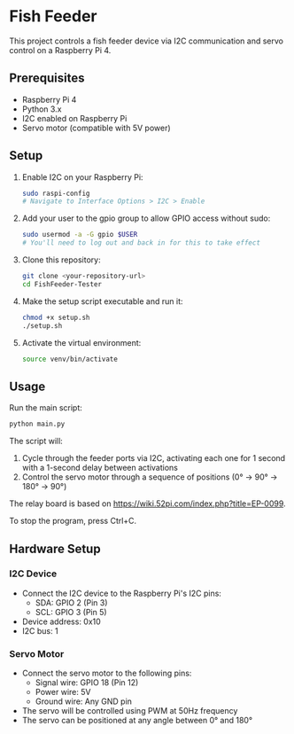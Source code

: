 # Fish Feeder

This project controls a fish feeder device via I2C communication and servo control on a Raspberry Pi 4.

## Prerequisites

- Raspberry Pi 4
- Python 3.x
- I2C enabled on Raspberry Pi
- Servo motor (compatible with 5V power)

## Setup

1. Enable I2C on your Raspberry Pi:
   ```bash
   sudo raspi-config
   # Navigate to Interface Options > I2C > Enable
   ```

2. Add your user to the gpio group to allow GPIO access without sudo:
   ```bash
   sudo usermod -a -G gpio $USER
   # You'll need to log out and back in for this to take effect
   ```

3. Clone this repository:
   ```bash
   git clone <your-repository-url>
   cd FishFeeder-Tester
   ```

4. Make the setup script executable and run it:
   ```bash
   chmod +x setup.sh
   ./setup.sh
   ```

5. Activate the virtual environment:
   ```bash
   source venv/bin/activate
   ```

## Usage

Run the main script:
```bash
python main.py
```

The script will:
1. Cycle through the feeder ports via I2C, activating each one for 1 second with a 1-second delay between activations
2. Control the servo motor through a sequence of positions (0° → 90° → 180° → 90°)

The relay board is based on https://wiki.52pi.com/index.php?title=EP-0099.

To stop the program, press Ctrl+C.

## Hardware Setup

### I2C Device
- Connect the I2C device to the Raspberry Pi's I2C pins:
  - SDA: GPIO 2 (Pin 3)
  - SCL: GPIO 3 (Pin 5)
- Device address: 0x10
- I2C bus: 1

### Servo Motor
- Connect the servo motor to the following pins:
  - Signal wire: GPIO 18 (Pin 12)
  - Power wire: 5V
  - Ground wire: Any GND pin
- The servo will be controlled using PWM at 50Hz frequency
- The servo can be positioned at any angle between 0° and 180° 